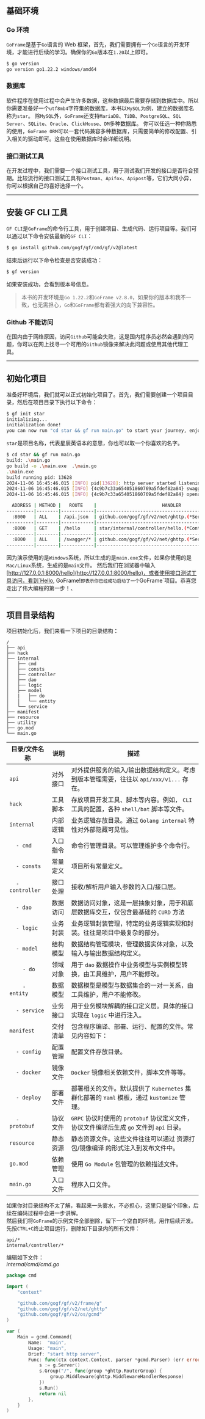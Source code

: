 ## 基础环境
### Go 环境
`GoFrame`是基于`Go`语言的 Web 框架，首先，我们需要拥有一个`Go`语言的开发环境，才能进行后续的学习。确保你的`Go`版本在`1.20`以上即可。
```bash
$ go version
go version go1.22.2 windows/amd64
```

### 数据库
软件程序在使用过程中会产生许多数据，这些数据最后需要存储到数据库中。所以你需要准备好一个`utf8mb4`字符集的数据库，本书以`MySQL`为例，建立的数据库名称为`star`。
除`MySQL`外，`GoFrame`还支持`MariaDB`、`TiDB`、`PostgreSQL`、`SQL Server`、`SQLite`、`Oracle`、`ClickHouse`、`DM`多种数据库。
你可以任选一种你熟悉的使用，`GoFrame ORM`可以一套代码兼容多种数据库，只需要简单的修改配置、引入相关的驱动即可。这些在使用数据库时会详细说明。

### 接口测试工具
在开发过程中，我们需要一个接口测试工具，用于测试我们开发的接口是否符合预期。比较流行的接口测试工具有`Postman`、`Apifox`、`Apipost`等，它们大同小异，你可以根据自己的喜好选择一个。

--- 

## 安装 GF CLI 工具
`GF CLI`是`GoFrame`的命令行工具，用于创建项目、生成代码、运行项目等。我们可以通过以下命令安装最新的`GF CLI`：
```bash
$ go install github.com/gogf/gf/cmd/gf/v2@latest
```
结束后运行以下命令检查是否安装成功：
```bash
$ gf version
```
如果安装成功，会看到版本号信息。

> 本书的开发环境是`Go 1.22.2`和`GoFrame v2.8.0`，如果你的版本和我不一致，也无需担心，`Go`和`GoFrame`都有着强大的向下兼容性。

### Github 不能访问
在国内由于网络原因，访问`Github`可能会失败，这是国内程序员必然会遇到的问题，你可以在网上找寻一个可用的`Github`镜像来解决此问题或使用其他代理工具。

---

## 初始化项目
准备好环境后，我们就可以正式初始化项目了。首先，我们需要创建一个项目目录，然后在项目目录下执行以下命令：
```bash
$ gf init star
initializing...
initialization done!
you can now run "cd star && gf run main.go" to start your journey, enjoy!
```
`star`是项目名称，代表星辰英语本的意思，你也可以取一个你喜欢的名字。
```bash
$ cd star && gf run main.go
build: .\main.go
go build -o .\main.exe  .\main.go
.\main.exe 
build running pid: 13628
2024-11-06 16:45:46.015 [INFO] pid[13628]: http server started listening on [:8000]
2024-11-06 16:45:46.015 [INFO] {4c9b7c33a654051860769a5fdef82a84} swagger ui is serving at address: http://127.0.0.1:8000/swagger/
2024-11-06 16:45:46.015 [INFO] {4c9b7c33a654051860769a5fdef82a84} openapi specification is serving at address: http://127.0.0.1:8000/api.json

  ADDRESS | METHOD |   ROUTE    |                        HANDLER                        |           MIDDLEWARE
----------|--------|------------|-------------------------------------------------------|----------------------------------
  :8000   | ALL    | /api.json  | github.com/gogf/gf/v2/net/ghttp.(*Server).openapiSpec |
----------|--------|------------|-------------------------------------------------------|----------------------------------
  :8000   | GET    | /hello     | star/internal/controller/hello.(*ControllerV1).Hello  | ghttp.MiddlewareHandlerResponse
----------|--------|------------|-------------------------------------------------------|----------------------------------
  :8000   | ALL    | /swagger/* | github.com/gogf/gf/v2/net/ghttp.(*Server).swaggerUI   | HOOK_BEFORE_SERVE
----------|--------|------------|-------------------------------------------------------|----------------------------------
```
因为演示使用的是`Windows`系统，所以生成的是`main.exe`文件，如果你使用的是`Mac/Linux`系统，生成的是`main`文件。
然后我们在浏览器中输入[http://127.0.0.1:8000/hello](http://127.0.0.1:8000/hello)，或者使用接口测试工具访问，看到`Hello, GoFrame!`即表示你已经成功启动了一个`GoFrame`项目。恭喜您走出了伟大编程的第一步！、

---

## 项目目录结构
项目初始化后，我们来看一下项目的目录结构：
```text
/
├── api
├── hack
├── internal
│   ├── cmd
│   ├── consts
│   ├── controller
│   ├── dao
│   ├── logic
│   ├── model
│   |   ├── do
│   │   └── entity
│   └── service
├── manifest
├── resource
├── utility
├── go.mod
└── main.go
```
| 目录/文件名称                                                    | 说明   | 描述                                                             |
|------------------------------------------------------------|------|----------------------------------------------------------------|
| `api`                                                      | 对外接口 | 对外提供服务的输入/输出数据结构定义。考虑到版本管理需要，往往以 `api/xxx/v1...` 存在。           |
| `hack`                                                     | 工具脚本 | 存放项目开发工具、脚本等内容。例如， `CLI` 工具的配置，各种 `shell/bat` 脚本等文件。           |
| `internal`                                                 | 内部逻辑 | 业务逻辑存放目录。通过 `Golang internal` 特性对外部隐藏可见性。                      |
| &nbsp;&nbsp;&nbsp;&nbsp;`- cmd`                            | 入口指令 | 命令行管理目录。可以管理维护多个命令行。                                           |
| &nbsp;&nbsp;&nbsp;&nbsp;`- consts`                         | 常量定义 | 项目所有常量定义。                                                      |
| &nbsp;&nbsp;&nbsp;&nbsp;`- controller`                     | 接口处理 | 接收/解析用户输入参数的入口/接口层。                                            |
| &nbsp;&nbsp;&nbsp;&nbsp;`- dao`                            | 数据访问 | 数据访问对象，这是一层抽象对象，用于和底层数据库交互，仅包含最基础的 `CURD` 方法                   |
| &nbsp;&nbsp;&nbsp;&nbsp;`- logic`                          | 业务封装 | 业务逻辑封装管理，特定的业务逻辑实现和封装。往往是项目中最复杂的部分。                            |
| &nbsp;&nbsp;&nbsp;&nbsp;`- model`                          | 结构模型 | 数据结构管理模块，管理数据实体对象，以及输入与输出数据结构定义。                               |
| &nbsp;&nbsp;&nbsp;&nbsp;&nbsp;&nbsp;&nbsp;&nbsp;`- do`     | 领域对象 | 用于 `dao` 数据操作中业务模型与实例模型转换，由工具维护，用户不能修改。                        |
| &nbsp;&nbsp;&nbsp;&nbsp;&nbsp;&nbsp;&nbsp;&nbsp;`- entity` | 数据模型 | 数据模型是模型与数据集合的一对一关系，由工具维护，用户不能修改。                               |
| &nbsp;&nbsp;&nbsp;&nbsp;`- service`                        | 业务接口 | 用于业务模块解耦的接口定义层。具体的接口实现在 `logic` 中进行注入。                         |
| `manifest`                                                 | 交付清单 | 包含程序编译、部署、运行、配置的文件。常见内容如下：                                     |
| &nbsp;&nbsp;&nbsp;&nbsp;`- config`                         | 配置管理 | 配置文件存放目录。                                                      |
| &nbsp;&nbsp;&nbsp;&nbsp;`- docker`                         | 镜像文件 | `Docker` 镜像相关依赖文件，脚本文件等等。                                      |
| &nbsp;&nbsp;&nbsp;&nbsp;`- deploy`                         | 部署文件 | 部署相关的文件。默认提供了 `Kubernetes` 集群化部署的 `Yaml` 模板，通过 `kustomize` 管理。 |
| &nbsp;&nbsp;&nbsp;&nbsp;`- protobuf`                       | 协议文件 | `GRPC` 协议时使用的 `protobuf` 协议定义文件，协议文件编译后生成 `go` 文件到 `api` 目录。   |
| `resource`                                                 | 静态资源 | 静态资源文件。这些文件往往可以通过 资源打包/镜像编译 的形式注入到发布文件中。                       |
| `go.mod`                                                   | 依赖管理 | 使用 `Go Module` 包管理的依赖描述文件。                                     |
| `main.go`                                                  | 入口文件 | 程序入口文件。                                                        |

如果你对目录结构不太了解，看起来一头雾水，不必担心，这里只是留个印象，后续在编码过程中会进一步讲解。<br>
然后我们将`GoFrame`的示例文件全部删除，留下一个空白的环境，用作后续开发。先按`CTRL+C`终止项目运行，删除如下目录内的所有文件：
```text
api/*
internal/controller/*
```
编辑如下文件：<br>
*internal/cmd/cmd.go*
```go
package cmd

import (
	"context"

	"github.com/gogf/gf/v2/frame/g"
	"github.com/gogf/gf/v2/net/ghttp"
	"github.com/gogf/gf/v2/os/gcmd"
)

var (
	Main = gcmd.Command{
		Name:  "main",
		Usage: "main",
		Brief: "start http server",
		Func: func(ctx context.Context, parser *gcmd.Parser) (err error) {
			s := g.Server()
			s.Group("/", func(group *ghttp.RouterGroup) {
				group.Middleware(ghttp.MiddlewareHandlerResponse)
			})
			s.Run()
			return nil
		},
	}
)
```